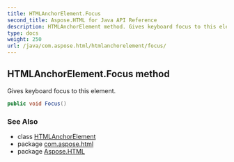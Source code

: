 ```yaml
---
title: HTMLAnchorElement.Focus
second_title: Aspose.HTML for Java API Reference
description: HTMLAnchorElement method. Gives keyboard focus to this element
type: docs
weight: 250
url: /java/com.aspose.html/htmlanchorelement/focus/
---
```

## HTMLAnchorElement.Focus method

Gives keyboard focus to this element.

```java
public void Focus()
```

### See Also

* class [HTMLAnchorElement](../)
* package [com.aspose.html](../../htmlanchorelement/)
* package [Aspose.HTML](../../../)
